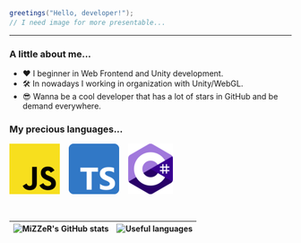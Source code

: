 ```csharp
greetings("Hello, developer!");
// I need image for more presentable...
```

---
### A little about me...
- ❤️ I beginner in Web Frontend and Unity development.
- 🛠️ In nowadays I working in organization with Unity/WebGL.
- 😎 Wanna be a cool developer that has a lot of stars in GitHub and be demand everywhere.

### My precious languages...

![JavaScript](https://github.com/realMiZZeR/realMiZZeR/blob/main/images_90x90.png)&nbsp;&nbsp;&nbsp;
![TypeScript](https://github.com/realMiZZeR/realMiZZeR/blob/main/Typescript_logo_2020.svg_90x90.png?raw=true)&nbsp;&nbsp;&nbsp;
![CSharp](https://github.com/realMiZZeR/realMiZZeR/blob/main/c-sharp-c-logo-02F17714BA-seeklogo.com_1_30.png)

<br />

| ![MiZZeR's GitHub stats](https://github-readme-stats.vercel.app/api?username=realMiZZeR&show_icons=true&theme=aura_dark) | ![Useful languages](https://github-readme-stats.vercel.app/api/top-langs/?username=realMiZZeR&layout=compact)
| ------------- | ------------- |



